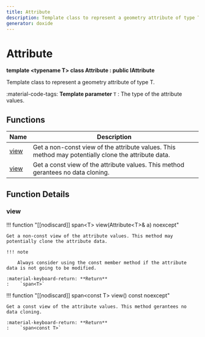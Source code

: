 ```yaml
---
title: Attribute
description: Template class to represent a geometry attribute of type T.
generator: doxide
---
```



# Attribute

**template &lt;typename T&gt; class Attribute : public IAttribute**



Template class to represent a geometry attribute of type T.

:material-code-tags: **Template parameter** `T`
:    The type of the attribute values.
    


## Functions

| Name | Description |
| ---- | ----------- |
| [view](#view) | Get a non-const view of the attribute values. This method may potentially clone the attribute data. |
| [view](#view) | Get a const view of the attribute values. This method gerantees no data cloning. |

## Function Details

### view<a name="view"></a>
!!! function "[[nodiscard]] span&lt;T&gt; view(Attribute&lt;T&gt;&amp; a) noexcept"

    
    
    Get a non-const view of the attribute values. This method may potentially clone the attribute data.
    
    !!! note
        
        Always consider using the const member method if the attribute data is not going to be modified.
    
    :material-keyboard-return: **Return**
    :    `span<T>`
    
    

!!! function "[[nodiscard]] span&lt;const T&gt; view() const noexcept"

    
    
    Get a const view of the attribute values. This method gerantees no data cloning.
    
    :material-keyboard-return: **Return**
    :    `span<const T>`
    
    

